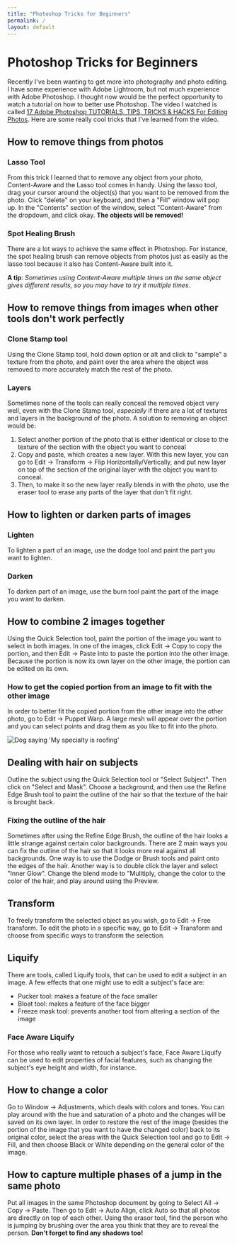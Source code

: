 ```yaml
---
title: "Photoshop Tricks for Beginners"
permalink: /
layout: default
---
```


# Photoshop Tricks for Beginners
Recently I've been wanting to get more into photography and photo editing. I have some experience with Adobe Lightroom, but not much experience with Adobe Photoshop. I thought now would be the perfect opportunity to watch a tutorial on how to better use Photoshop. The video I watched is called [17 Adobe Photoshop TUTORIALS, TIPS, TRICKS & HACKS For Editing Photos](https://www.youtube.com/watch?v=V8X5FP2RLnI). Here are some really cool tricks that I've learned from the video.

## How to remove things from photos
### Lasso Tool
From this trick I learned that to remove any object from your photo, Content-Aware and the Lasso tool comes in handy. Using the lasso tool, drag your cursor around the object(s) that you want to be removed from the photo. Click "delete" on your keyboard, and then a "Fill" window will pop up. In the "Contents" section of the window, select "Content-Aware" from the dropdown, and click okay. **The objects will be removed!**

### Spot Healing Brush
There are a lot ways to achieve the same effect in Photoshop. For instance, the spot healing brush can remove objects from photos just as easily as the lasso tool because it also has Content-Aware built into it.

**A tip**: *Sometimes using Content-Aware multiple times on the same object gives different results, so you may have to try it multiple times.*

## How to remove things from images when other tools don't work perfectly
### Clone Stamp tool
Using the Clone Stamp tool, hold down option or alt and click to "sample" a texture from the photo, and paint over the area where the object was removed to more accurately match the rest of the photo.

### Layers
Sometimes none of the tools can really conceal the removed object very well, even with the Clone Stamp tool, *especially* if there are a lot of textures and layers in the background of the photo. A solution to removing an object would be:
1. Select another portion of the photo that is either identical or close to the texture of the section with the object you want to conceal
2. Copy and paste, which creates a new layer. With this new layer, you can go to Edit -> Transform -> Flip Horizontally/Vertically, and put new layer on top of the section of the original layer with the object you want to conceal.
3. Then, to make it so the new layer really blends in with the photo, use the eraser tool to erase any parts of the layer that don't fit right.

## How to lighten or darken parts of images
### Lighten
To lighten a part of an image, use the dodge tool and paint the part you want to lighten. 
### Darken
To darken part of an image, use the burn tool paint the part of the image you want to darken.

## How to combine 2 images together
Using the Quick Selection tool, paint the portion of the image you want to select in both images. In one of the images, click Edit -> Copy to copy the portion, and then Edit -> Paste Into to paste the portion into the other image. Because the portion is now its own layer on the other image, the portion can be edited on its own.
### How to get the copied portion from an image to fit with the other image
In order to better fit the copied portion from the other image into the other photo, go to Edit -> Puppet Warp. A large mesh will appear over the portion and you can select points and drag them as you like to fit into the photo.

![Dog saying 'My specialty is roofing'](ps-tutorial.png)

## Dealing with hair on subjects
Outline the subject using the Quick Selection tool or "Select Subject". Then click on "Select and Mask". Choose a background, and then use the Refine Edge Brush tool to paint the outline of the hair so that the texture of the hair is brought back.
### Fixing the outline of the hair
Sometimes after using the Refine Edge Brush, the outline of the hair looks a little strange against certain color backgrounds. There are 2 main ways you can fix the outline of the hair so that it looks more real against all backgrounds. One way is to use the Dodge or Brush tools and paint onto the edges of the hair. Another way is to double click the layer and select "Inner Glow". Change the blend mode to "Mulitiply, change the color to the color of the hair, and play around using the Preview.

## Transform
To freely transform the selected object as you wish, go to Edit -> Free transform. To edit the photo in a specific way, go to Edit -> Transform and choose from specific ways to transform the selection.

## Liquify
There are tools, called Liquify tools, that can be used to edit a subject in an image. A few effects that one might use to edit a subject's face are:
- Pucker tool: makes a feature of the face smaller
- Bloat tool: makes a feature of the face bigger
- Freeze mask tool: prevents another tool from altering a section of the image

### Face Aware Liquify
For those who really want to retouch a subject's face, Face Aware Liquify can be used to edit properties of facial features, such as changing the subject's eye height and width, for instance.

## How to change a color
Go to Window -> Adjustments, which deals with colors and tones. You can play around with the hue and saturation of a photo and the changes will be saved on its own layer. In order to restore the rest of the image (besides the portion of the image that you want to have the changed color) back to its original color, select the areas with the Quick Selection tool and go to Edit -> Fill, and then choose Black or White depending on the general color of the image.

## How to capture multiple phases of a jump in the same photo
Put all images in the same Photoshop document by going to Select All -> Copy -> Paste. Then go to Edit -> Auto Align, click Auto so that all photos are directly on top of each other. Using the erasor tool, find the person who is jumping by brushing over the area you think that they are to reveal the person. **Don't forget to find any shadows too!**
